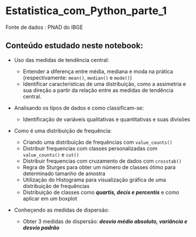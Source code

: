 # Estatistica_com_Python_parte_1

Fonte de dados : PNAD do IBGE


## Conteúdo estudado neste notebook:
  
- Uso das medidas de tendência central:
  - Entender a diferença entre média, mediana e moda na prática (respectivamente: `mean()`, `median()` e `mode()`)
  - Identificar características de uma distribuição, como a assimetria e sua direção a partir da relação entre as medidas de tendência central.

- Analisando os tipos de dados e como classificam-se:
  - Identificação de variáveis qualitativas e quantitativas e suas divisões

- Como é uma distribuição de frequência:
  - Criando uma distribuição de frequências com `value_counts()`
  - Distribuir frequencias com classes personalizadas com `value_counts()` e `cut()`
  - Distribuir frequencias com cruzamento de dados com `crosstab()`
  - Regra de Sturges para obter um número de classes ótimo para determinado tamanho de amostra
  - Utilização do Histograma para visualização gráfica de uma distribuição de frequências
  - Distribuição de classes como ***quartis, decis e percentis*** e como aplicar em um boxplot 


- Conheçendo as medidas de dispersão:
  - Obter 3 medidas de dispersão: ***desvio médio absoluto, variância e desvio padrão***


